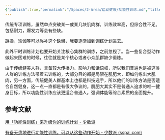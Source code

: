 ```yaml
---
{"publish":true,"permalink":"/Spaces/2-Area/运动健康/功能性训练.md","title":"功能性训练","created":"2022-10-19","modified":"2023-03-14","published":"2025-07-29T23:04:11.448+08:00","cssclasses":""}
---
```



传统专项训练，虽然单点突破某一或某几块肌肉群，训练效率高，但综合性不足。包括耐力，爆发力等会有些缺。

跳操，瑜伽等可以弥补这个缺憾，我要逐渐加到训练计划进去。

此外平时训练计划也要开始关注核心集群的训练，之前忽视了。当一些复合型动作做起来困难的时候，往往就是某个核心或者小众肌群缺少锻炼。

由于传统健美人群，具备较大传播力、影响力和话语权，所以我们普遍也是被这类人群的训练方法带着去训练的，大部分目的都是局限在肌肥大，即如何练出大肌肉，另一方面，传统健美人群基本上也都是科技选手，所以他们的训练方法是否适合自然健身，这一点一直都是有很大争议的。肌肥大其实不是普通人追求的唯一健身目标，所以功能性训练应该更适合普通人，强调体能等综合素质的全面提升。

## 参考文献

[用「功能性训练」来升级你的训练计划 - 少数派](https://sspai.com/post/76345)

[有备无患地进行功能性训练，可以从这些动作开始 - 少数派 (sspai.com)](https://sspai.com/post/76821)